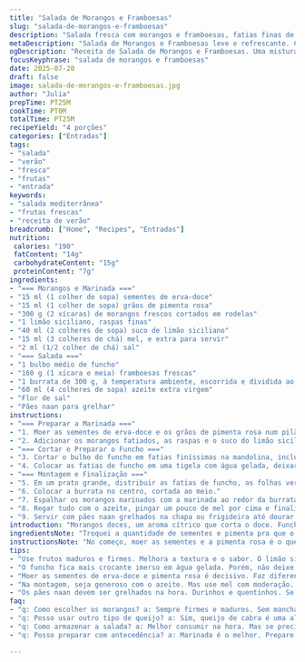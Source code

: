 ```yaml
---
title: "Salada de Morangos e Framboesas"
slug: "salada-de-morangos-e-framboesas"
description: "Salada fresca com morangos e framboesas, fatias finas de funcho e burrata cremosa. Sementes de erva-doce e pimenta rosa trituradas, marinando as frutas. Limão com mel para o toque ácido e doce. Funcho crocante de molho gelado. Um fio de azeite e flor de sal finalizam. Acompanhada de pães naan torrados na hora. Combinação leve, com textura e sabor contrastantes, ideal pra entrada refrescante e diferente."
metaDescription: "Salada de Morangos e Framboesas leve e refrescante. Combine frutas, funcho e burrata com mel e limão. Ideal como entrada."
ogDescription: "Receita de Salada de Morangos e Framboesas. Uma mistura única de frutas, funcho e burrata. Refrescante e perfeita para entradas."
focusKeyphrase: "salada de morangos e framboesas"
date: 2025-07-20
draft: false
image: salada-de-morangos-e-framboesas.jpg
author: "Julia"
prepTime: PT25M
cookTime: PT0M
totalTime: PT25M
recipeYield: "4 porções"
categories: ["Entradas"]
tags:
- "salada"
- "verão"
- "fresca"
- "frutas"
- "entrada"
keywords:
- "salada mediterrânea"
- "frutas frescas"
- "receita de verão"
breadcrumb: ["Home", "Recipes", "Entradas"]
nutrition: 
 calories: "190"
 fatContent: "14g"
 carbohydrateContent: "15g"
 proteinContent: "7g"
ingredients:
- "=== Morangos e Marinada ==="
- "15 ml (1 colher de sopa) sementes de erva-doce"
- "15 ml (1 colher de sopa) grãos de pimenta rosa"
- "300 g (2 xícaras) de morangos frescos cortados em rodelas"
- "1 limão siciliano, raspas finas"
- "40 ml (2 colheres de sopa) suco de limão siciliano"
- "15 ml (3 colheres de chá) mel, e extra para servir"
- "2 ml (1/2 colher de chá) sal"
- "=== Salada ==="
- "1 bulbo médio de funcho"
- "160 g (1 xícara e meia) framboesas frescas"
- "1 burrata de 300 g, à temperatura ambiente, escorrida e dividida ao servir"
- "60 ml (4 colheres de sopa) azeite extra virgem"
- "Flor de sal"
- "Pães naan para grelhar"
instructions:
- "=== Preparar a Marinada ==="
- "1. Moer as sementes de erva-doce e os grãos de pimenta rosa num pilão ou moinho até ficarem grosseiramente triturados. Colocar numa tigela."
- "2. Adicionar os morangos fatiados, as raspas e o suco do limão siciliano, mel, e o sal. Misturar tudo e deixar repousar por cerca de 12 minutos para as frutas absorverem os aromas."
- "=== Cortar e Preparar o Funcho ==="
- "3. Cortar o bulbo do funcho em fatias finíssimas na mandolina, inclusive as partes mais firmes, e reservar as folhas verdes para decorar."
- "4. Colocar as fatias de funcho em uma tigela com água gelada, deixar de molho por uns 12 a 15 minutos para potencializar a crocância. Escorrer e secar com papel ou pano limpo."
- "=== Montagem e Finalização ==="
- "5. Em um prato grande, distribuir as fatias de funcho, as folhas verdes e as framboesas por cima."
- "6. Colocar a burrata no centro, cortada ao meio."
- "7. Espalhar os morangos marinados com a marinada ao redor da burrata e do funcho."
- "8. Regar tudo com o azeite, pingar um pouco de mel por cima e finalizar com flor de sal a gosto."
- "9. Servir com pães naan grelhados na chapa ou frigideira até dourar e crocantes."
introduction: "Morangos doces, um aroma cítrico que corta o doce. Funcho crocante para somar textura. Burrata que escorre na hora que se parte, que ilumina o prato com cremosidade inesperada. Pimenta rosa picante e sementes de erva-doce moídas fazem o aroma dançar. Mel e limão equilibram doce e ácido. Na pausa, o naan quente, levemente tostado, que agrega leveza e sustância, para colher a salada. Nada óbvio esse encontro. Simples de fazer, capas de surpreender. Uma entrada fresca que mistura vegetal e fruta, criando confusão boa no paladar. A textura entre crocante e macio, ácido e suave. Não fica na mesmice. Um jeito de brincar com ingredientes comuns, só mudando a forma de usar e combinar."
ingredientsNote: "Troquei a quantidade de sementes e pimenta pra que o sabor ficasse mais marcante, sem passar do ponto. O funcho a mais ajuda a equilibrar o doce das frutas. Usei burrata maior porque quanto mais queijo, melhor, mas pode ajustar o peso conforme o tamanho dos seus convidados. O mel para a marinada deve ser diluído no suco para infiltrar melhor nas frutas, evitar camada pegajosa. Limão siciliano é fundamental pela acidez e fragrância, mas se não tiver, outro limão pode ganhar a vez. No lugar dos pães naan, pode usar uma ciabatta simples grelhada pra textura semelhante. O segredo é o frescor dos ingredientes, importante escolher frutas maduras, mas firmes, para não desmancharem na marinada."
instructionsNote: "No começo, moer as sementes e a pimenta rosa é o que dá aquele gosto especial, não pule. Deixe a marinada agir uns 12 minutos, pouco mais que o normal, para as frutas absorverem bem o cítrico e o toque aberto das especiarias. Depois de cortar o funcho, o banho na água gelada é pra realçar a crocância — não deixe passar muito tempo para ele não perder cor e sabor. Na hora da montagem, seja generoso com o azeite, mas não exagere no mel para não matar o frescor. Burrata deve ser temperada na hora pra não perder textura, fique atento e sirva logo após abrir. Pães naan ficam melhores se grelhados pouco antes, crocantes e quentinhos, prontos para mergulhar nessa mistura. Organize tudo com calma, deixe que os pedaços se misturem no prato, o visual vai ajudar a despertar o apetite."
tips:
- "Use frutos maduros e firmes. Melhora a textura e o sabor. O limão siciliano traz acidez e aroma únicos. Não misture frutas muito macias, compromete. Guarde no refrigerador até servir."
- "O funcho fica mais crocante imerso em água gelada. Porém, não deixe muito tempo. Pouquíssimos minutos. Ele deve manter cor e sabor. Gelado é o ideal. Prepare a marinada enquanto isso."
- "Moer as sementes de erva-doce e pimenta rosa é decisivo. Faz diferença no aroma. Não pule essa etapa. Mistura as especiarias com as frutas. Cria um contraste de sabores."
- "Na montagem, seja generoso com o azeite. Mas use mel com moderação. Afinal, a salada é leve. Se enjoar do mel, substitua por balsâmico suave. Essa troca é válida."
- "Os pães naan devem ser grelhados na hora. Durinhos e quentinhos. Se não tiver naan, use ciabatta. Mas grelhe com fogo alto. Fica crocante, superfície perfeita."
faq:
- "q: Como escolher os morangos? a: Sempre firmes e maduros. Sem manchas escuras. Isso indica frescor. Verifique as folhas também. Devem estar verdes."
- "q: Posso usar outro tipo de queijo? a: Sim, queijo de cabra é uma alternativa. Mas burrata é especial. Ela traz cremosidade. Experimente, você pode gostar."
- "q: Como armazenar a salada? a: Melhor consumir na hora. Mas se precisar, cubra com filme plástico. Evite deixar muito tempo. Frutas murcham fácil."
- "q: Posso preparar com antecedência? a: Marinada é o melhor. Prepare antes e deixe descansar. Cortar o funcho antes também é válido. Armazene separado."

---
```

